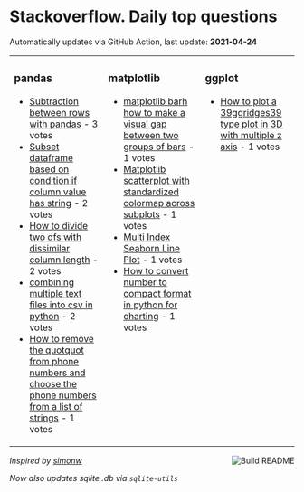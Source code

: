 # Stackoverflow. Daily top questions 

Automatically updates via GitHub Action, last update: **<!-- date starts -->2021-04-24<!-- date ends -->**


<table><tr><td valign="top" width="33%">

### pandas
<!-- pandas starts -->
* [Subtraction between rows with pandas](https://stackoverflow.com/questions/67240790/subtraction-between-rows-with-pandas) - 3 votes
* [Subset dataframe based on condition if column value has string](https://stackoverflow.com/questions/67244493/subset-dataframe-based-on-condition-if-column-value-has-string) - 2 votes
* [How to divide two dfs with dissimilar column length](https://stackoverflow.com/questions/67241562/how-to-divide-two-dfs-with-dissimilar-column-length) - 2 votes
* [combining multiple text files into csv in python](https://stackoverflow.com/questions/67243902/combining-multiple-text-files-into-csv-in-python) - 2 votes
* [How to remove the quotquot from phone numbers and choose the phone numbers from a list of strings](https://stackoverflow.com/questions/67238769/how-to-remove-the-from-phone-numbers-and-choose-the-phone-numbers-from-a-lis) - 1 votes
<!-- pandas ends -->
</td><td valign="top" width="34%">


### matplotlib
<!-- matplotlib starts -->
* [matplotlib barh how to make a visual gap between two groups of bars](https://stackoverflow.com/questions/67245180/matplotlib-barh-how-to-make-a-visual-gap-between-two-groups-of-bars) - 1 votes
* [Matplotlib scatterplot with standardized colormap across subplots](https://stackoverflow.com/questions/67238671/matplotlib-scatterplot-with-standardized-colormap-across-subplots) - 1 votes
* [Multi Index Seaborn Line Plot](https://stackoverflow.com/questions/67247105/multi-index-seaborn-line-plot) - 1 votes
* [How to convert number to compact format in python for charting](https://stackoverflow.com/questions/67239317/how-to-convert-number-to-compact-format-in-python-for-charting) - 1 votes
<!-- matplotlib ends -->
</td><td valign="top" width="34%">


### ggplot
<!-- ggplot2 starts -->
* [How to plot a 39ggridges39 type plot in 3D with multiple z axis](https://stackoverflow.com/questions/67243131/how-to-plot-a-ggridges-type-plot-in-3d-with-multiple-z-axis) - 1 votes
<!-- ggplot2 ends -->
</td></tr></table>

<a href="https://github.com/hp0404/hp0404/actions"><img src="https://github.com/hp0404/hp0404/workflows/Build%20README/badge.svg" align="right" alt="Build README"></a> <p>*Inspired by  [simonw](https://github.com/simonw/simonw)*</p> <p> *Now also updates sqlite .db via `sqlite-utils`* </p>
